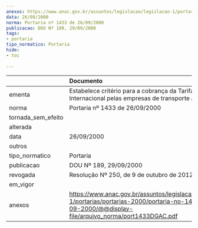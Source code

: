 ```yaml
---
anexos: https://www.anac.gov.br/assuntos/legislacao/legislacao-1/portarias/portarias-2000/portaria-no-1433-de-26-09-2000/@@display-file/arquivo_norma/port1433DGAC.pdf
data: 26/09/2000
norma: Portaria nº 1433 de 26/09/2000
publicacao: DOU Nº 189, 29/09/2000
tags:
- portaria
tipo_normatico: Portaria
hide: 
- toc 
 
---
```


|                    | Documento                                                                                                                                                      |
|:-------------------|:---------------------------------------------------------------------------------------------------------------------------------------------------------------|
| ementa             | Estabelece critério para a cobrança da Tarifa Internacional pelas empresas de transporte aéreo.                                                                |
| norma              | Portaria nº 1433 de 26/09/2000                                                                                                                                 |
| tornada_sem_efeito |                                                                                                                                                                |
| alterada           |                                                                                                                                                                |
| data               | 26/09/2000                                                                                                                                                     |
| outros             |                                                                                                                                                                |
| tipo_normatico     | Portaria                                                                                                                                                       |
| publicacao         | DOU Nº 189, 29/09/2000                                                                                                                                         |
| revogada           | Resolução Nº 250, de 9 de outubro de 2012                                                                                                                      |
| em_vigor           |                                                                                                                                                                |
| anexos             | https://www.anac.gov.br/assuntos/legislacao/legislacao-1/portarias/portarias-2000/portaria-no-1433-de-26-09-2000/@@display-file/arquivo_norma/port1433DGAC.pdf |